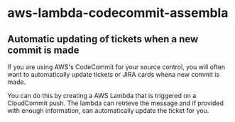 # aws-lambda-codecommit-assembla

## Automatic updating of tickets when a new commit is made

If you are using AWS's CodeCommit for your source control, you will often want to automatically update tickets or JIRA cards whena  new commit is made.

You can do this by creating a AWS Lambda that is triggered on a CloudCommit push. The lambda can retrieve the message and if provided with enough information, can automatically update the ticket for you.
